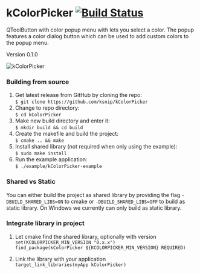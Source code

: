 # kColorPicker [![Build Status](https://travis-ci.org/DamirPorobic/kColorPicker.svg?branch=master)](https://travis-ci.org/DamirPorobic/kColorPicker)
QToolButton with color popup menu with lets you select a color. The popup features a color dialog button which can be used to add custom colors to the popup menu.

Version 0.1.0

![kColorPicker](https://i.imgur.com/VkhUvFa.png "kColorPicker")

### Building from source
1. Get latest release from GitHub by cloning the repo:  
    `$ git clone https://github.com/ksnip/kColorPicker`
2. Change to repo directory:  
    `$ cd kColorPicker`  
3. Make new build directory and enter it:  
    `$ mkdir build && cd build`  
4. Create the makefile and build the project:  
    `$ cmake .. && make`  
5. Install shared library (not required when only using the example):  
    `$ sudo make install`  
6. Run the example application:  
    `$ ./example/kColorPicker-example`  


### Shared vs Static
You can either build the project as shared library by providing the flag `-DBUILD_SHARED_LIBS=ON`
to cmake or `-DBUILD_SHARED_LIBS=OFF` to build as static library. On Windows we currently can
only build as static library.


### Integrate library in project

1. Let cmake find the shared library, optionally with version  
    `set(KCOLORPICKER_MIN_VERSION "0.x.x")`  
    `find_package(kColorPicker ${KCOLORPICKER_MIN_VERSION} REQUIRED)`  

2. Link the library with your application  
    `target_link_libraries(myApp kColorPicker)`  